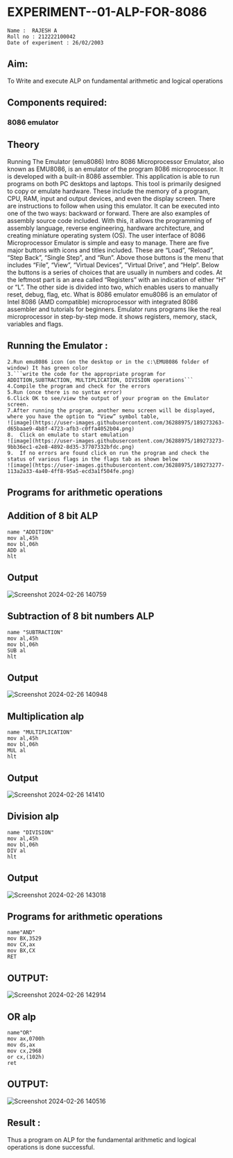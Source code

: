 # EXPERIMENT--01-ALP-FOR-8086
```
Name :  RAJESH A
Roll no : 212222100042
Date of experiment : 26/02/2003
````
## Aim:
To Write and execute ALP on fundamental arithmetic and logical operations
## Components required: 
### 8086  emulator 
## Theory 
Running The Emulator (emu8086) Intro 8086 Microprocessor Emulator, also known as EMU8086, is an emulator of the program 8086 microprocessor. It is developed with a built-in 8086 assembler. This application is able to run programs on both PC desktops and laptops. This tool is primarily designed to copy or emulate hardware. These include the memory of a program, CPU, RAM, input and output devices, and even the display screen. There are instructions to follow when using this emulator. It can be executed into one of the two ways: backward or forward. There are also examples of assembly source code included. With this, it allows the programming of assembly language, reverse engineering, hardware architecture, and creating miniature operating system (OS). The user interface of 8086 Microprocessor Emulator is simple and easy to manage. There are five major buttons with icons and titles included. These are “Load”, “Reload”, “Step Back”, “Single Step”, and “Run”. Above those buttons is the menu that includes “File”, “View”, “Virtual Devices”, “Virtual Drive”, and “Help”. Below the buttons is a series of choices that are usually in numbers and codes. At the leftmost part is an area called “Registers” with an indication of either “H” or “L”. The other side is divided into two, which enables users to manually reset, debug, flag, etc. What is 8086 emulator emu8086 is an emulator of Intel 8086 (AMD compatible) microprocessor with integrated 8086 assembler and tutorials for beginners. Emulator runs programs like the real microprocessor in step-by-step mode. it shows registers, memory, stack, variables and flags.


 ## Running the Emulator :
```1.Download and install emu8086 (www.emu8086.com) It is usually installed in C:\EMU8086 subfolder in the “Windows” directory
2.Run emu8086 icon (on the desktop or in the c:\EMU8086 folder of window) It has green color
3.```write the code for the appropriate program for ADDITION,SUBTRACTION, MULTIPLICATION, DIVISION operations```
4.Compile the program and check for the errors
5.Run (once there is no syntax error)
6.Click OK to see/view the output of your program on the Emulator screen.
7.After running the program, another menu screen will be displayed, where you have the option to “View” symbol table,
![image](https://user-images.githubusercontent.com/36288975/189273263-d65baae9-4b8f-4723-afb3-c0ffa4052b04.png)
8.	Click on emulate to start emulation 
![image](https://user-images.githubusercontent.com/36288975/189273273-9bb36ec1-e2e8-4892-8d35-37707332bfdc.png)
9.	If no errors are found click on run the program and check the status of various flags in the flags tab as shown below 
![image](https://user-images.githubusercontent.com/36288975/189273277-113a2a33-4a40-4ff8-95a5-ecd3a1f504fe.png)
```
## Programs for arithmetic  operations
## Addition  of 8 bit ALP 
```
name "ADDITION"
mov al,45h
mov bl,06h
ADD al
hlt
```
## Output  
 ![Screenshot 2024-02-26 140759](https://github.com/Rajeshanbu/EXPERIMENT--01-ALP-FOR-8086/assets/118924713/8eb8bfa2-ea90-4863-9dfe-b4314245a4de)

## Subtraction   of 8 bit numbers  ALP 
 ```
name "SUBTRACTION"
mov al,45h
mov bl,06h
SUB al
hlt
```
## Output  

![Screenshot 2024-02-26 140948](https://github.com/Rajeshanbu/EXPERIMENT--01-ALP-FOR-8086/assets/118924713/59eaba51-3c29-45c4-a84b-b042619d5d0d)

## Multiplication alp 
```
name "MULTIPLICATION"
mov al,45h
mov bl,06h
MUL al
hlt
```
 ## Output  

![Screenshot 2024-02-26 141410](https://github.com/Rajeshanbu/EXPERIMENT--01-ALP-FOR-8086/assets/118924713/abec38da-7db6-4fef-a064-4aac628f5dcc)


## Division alp 
```
name "DIVISION"
mov al,45h
mov bl,06h
DIV al
hlt
```
## Output

![Screenshot 2024-02-26 143018](https://github.com/Rajeshanbu/EXPERIMENT--01-ALP-FOR-8086/assets/118924713/70ba383d-8351-4e7d-bed5-4a021c98b13e)


## Programs for arithmetic  operations
```
name"AND"
mov BX,3529
mov CX,ax
mov BX,CX
RET
```
## OUTPUT:
![Screenshot 2024-02-26 142914](https://github.com/Rajeshanbu/EXPERIMENT--01-ALP-FOR-8086/assets/118924713/99d70241-3dd5-4afc-b96a-9128ec12c042)


## OR alp
```
name"OR"
mov ax,0700h
mov ds,ax
mov cx,2968
or cx,(102h)
ret
```
## OUTPUT:
![Screenshot 2024-02-26 140516](https://github.com/Rajeshanbu/EXPERIMENT--01-ALP-FOR-8086/assets/118924713/de15cc4b-ba09-42f4-8656-38c16fe536e6)


## Result :
 Thus a program on ALP for the fundamental arithmetic and 
 logical operations is done successful.









